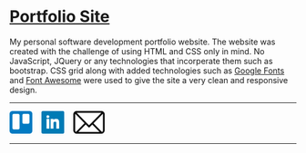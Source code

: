 # <span style="color:lightblue" target="_blank"> [Portfolio Site](https://Zynorthis.github.io)

My personal software development portfolio website. The website was created with the challenge of using HTML and CSS only in mind. No JavaScript, JQuery or any technologies that incorperate them such as bootstrap. CSS grid along with added technologies such as [Google Fonts](https://fonts.google.com/) and [Font Awesome](https://fontawesome.com/) were used to give the site a very clean and responsive design.

<hr/>

[<img src="https://github.com/Zynorthis/Zynorthis.github.io/blob/master/Resources/img/trello_icon.png" width="40" height="40" alt="Trello">](https://trello.com/b/E0PazU97/portfolio-site "Trello")&nbsp;&nbsp;&nbsp;&nbsp;[<img src="https://github.com/Zynorthis/Zynorthis.github.io/blob/master/Resources/img/linkedin_icon.png" width="40" height="40" alt="LinkedIn">](https://www.linkedin.com/in/jacob-taylor-a962a2181/ "LinkedIn")&nbsp;&nbsp;&nbsp;&nbsp;[<img src="https://github.com/Zynorthis/Zynorthis.github.io/blob/master/Resources/img/email_icon.png" width="55" height="40" alt="Email">](mailto:jacobtaylor727@outlook.com?Subject=Hello_Jacob "Email")

<hr/>

<!-- testing -->